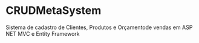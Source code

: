 # CRUDMetaSystem
Sistema de cadastro de Clientes, Produtos e Orçamentode vendas em ASP NET MVC e Entity Framework
